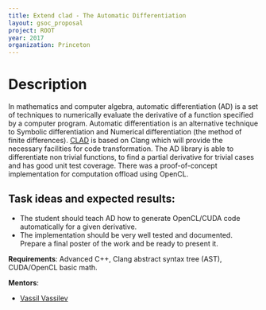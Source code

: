 ```yaml
---
title: Extend clad - The Automatic Differentiation
layout: gsoc_proposal
project: ROOT
year: 2017
organization: Princeton
---
```


# Description

In mathematics and computer algebra, automatic differentiation (AD) is a set of techniques to numerically evaluate the derivative of a function specified by a computer program. Automatic differentiation is an alternative technique to Symbolic differentiation and Numerical differentiation (the method of finite differences).  [CLAD](https://github.com/vgvassilev/clad) is based on Clang which will provide the necessary facilities for code transformation. The AD library is able to differentiate non trivial functions, to find a partial derivative for trivial cases and has good unit test coverage. There was a proof-of-concept implementation for computation offload using OpenCL.


## Task ideas and expected results:  
 * The student should teach AD how to generate OpenCL/CUDA code automatically for a given derivative.
 * The implementation should be very well tested and documented. Prepare a final poster of the work and be ready to present it.

**Requirements**: Advanced C++, Clang abstract syntax tree (AST), CUDA/OpenCL basic math.

**Mentors**: 

  *  [Vassil Vassilev](mailto:sft-gsoc@cern.ch)
